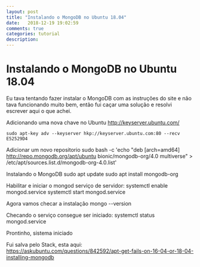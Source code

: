 ```yaml
---
layout: post
title: "Instalando o MongoDB no Ubuntu 18.04"
date:   2018-12-19 19:02:59
comments: true
categories: tutorial
description: 
---
```


# Instalando o MongoDB no Ubuntu 18.04

Eu tava tentando fazer instalar o MongoDB com as instruções do site e não tava funcionando muito bem, então fui caçar uma solução e resolvi escrever aqui o que achei.



Adicionando uma nova chave no Ubuntu
    http://keyserver.ubuntu.com/
    
    sudo apt-key adv --keyserver hkp://keyserver.ubuntu.com:80 --recv E52529D4



Adicionar um novo repositorio
    sudo bash -c 'echo "deb [arch=amd64] http://repo.mongodb.org/apt/ubuntu bionic/mongodb-org/4.0 multiverse" > /etc/apt/sources.list.d/mongodb-org-4.0.list'

Instalando o MongoDB
    sudo apt update
    sudo apt install mongodb-org

Habilitar e iniciar o mongod serviço de servidor:
    systemctl enable mongod.service
    systemctl start mongod.service

Agora vamos checar a instalação
    mongo --version

Checando o serviço consegue ser iniciado:
    systemctl status mongod.service


Prontinho, sistema iniciado


Fui salva pelo Stack, esta aqui:
    https://askubuntu.com/questions/842592/apt-get-fails-on-16-04-or-18-04-installing-mongodb
